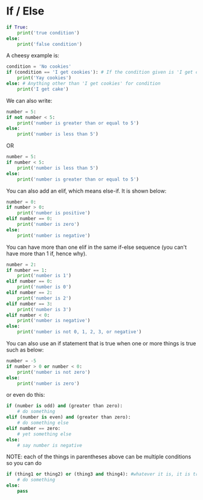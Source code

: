 # If / Else
```python
if True:
    print('true condition')
else:
    print('false condition')
```
A cheesy example is:
```python
condition = 'No cookies'
if (condition == 'I get cookies'): # If the condition given is 'I get cookies'
    print('Yay cookies')
else: # Anything other than 'I get cookies' for condition
    print('I get cake')
```
We can also write:
```python
number = 5:
if not number < 5:
    print('number is greater than or equal to 5')
else:
    print('number is less than 5')
```
OR
```python
number = 5:
if number < 5:
    print('number is less than 5')
else:
    print('number is greater than or equal to 5')
```
You can also add an elif, which means else-if. It is shown below:
```python
number = 0:
if number > 0:
    print('number is positive')
elif number == 0:
    print('number is zero')
else:
    print('number is negative')
```
You can have more than one elif in the same if-else sequence (you can't have more than 1 if, hence why).
```python
number = 2:
if number == 1:
    print('number is 1')
elif number == 0:
    print('number is 0')
elif number == 2:
    print('number is 2')
elif number == 3:
    print('number is 3')
elif number < 0:
    print('number is negative')
else:
    print('number is not 0, 1, 2, 3, or negative')
```

You can also use an if statement that is true when one or more things is true such as below:
```python
number = -5
if number > 0 or number < 0:
    print('number is not zero')
else:
    print('number is zero')
```
or even do this:
```python
if (number is odd) and (greater than zero):
    # do something
elif (number is even) and (greater than zero):
    # do something else
elif number == zero:
    # yet something else  
else:
    # say number is negative

```
NOTE: each of the things in parentheses above can be multiple conditions so you can do 
```python
if (thing1 or thing2) or (thing3 and thing4): #whatever it is, it is true
    # do something
else:
    pass
```
